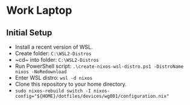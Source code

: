 # Work Laptop

## Initial Setup

- Install a recent version of WSL.
- Create folder: `C:\WSL2-Distros`
- ~cd~ into folder: `C:\WSL2-Distros`
- Run PowerShell script: `.\create-nixos-wsl-distro.ps1 -DistroName nixos -NoRedownload`
- Enter WSL distro: `wsl -d nixos`
- Clone this repository to your home directory.
- `sudo nixos-rebuild switch -I nixos-config="${HOME}/dotfiles/devices/wg001/configuration.nix"`
